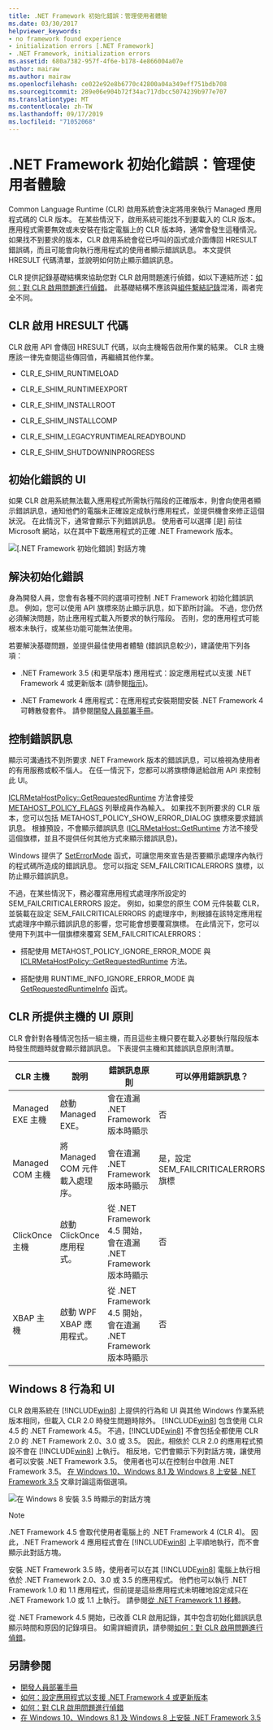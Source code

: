 ```yaml
---
title: .NET Framework 初始化錯誤：管理使用者體驗
ms.date: 03/30/2017
helpviewer_keywords:
- no framework found experience
- initialization errors [.NET Framework]
- .NET Framework, initialization errors
ms.assetid: 680a7382-957f-4f6e-b178-4e866004a07e
author: mairaw
ms.author: mairaw
ms.openlocfilehash: ce022e92e8b6770c42800a04a349eff751bdb708
ms.sourcegitcommit: 289e06e904b72f34ac717dbcc5074239b977e707
ms.translationtype: MT
ms.contentlocale: zh-TW
ms.lasthandoff: 09/17/2019
ms.locfileid: "71052068"
---
```

# <a name="net-framework-initialization-errors-managing-the-user-experience"></a>.NET Framework 初始化錯誤：管理使用者體驗

Common Language Runtime (CLR) 啟用系統會決定將用來執行 Managed 應用程式碼的 CLR 版本。 在某些情況下，啟用系統可能找不到要載入的 CLR 版本。 應用程式需要無效或未安裝在指定電腦上的 CLR 版本時，通常會發生這種情況。 如果找不到要求的版本，CLR 啟用系統會從已呼叫的函式或介面傳回 HRESULT 錯誤碼，而且可能會向執行應用程式的使用者顯示錯誤訊息。 本文提供 HRESULT 代碼清單，並說明如何防止顯示錯誤訊息。

CLR 提供記錄基礎結構來協助您對 CLR 啟用問題進行偵錯，如以下連結所述：[如何：對 CLR 啟用問題進行偵錯](how-to-debug-clr-activation-issues.md)。 此基礎結構不應該與[組件繫結記錄](../tools/fuslogvw-exe-assembly-binding-log-viewer.md)混淆，兩者完全不同。

## <a name="clr-activation-hresult-codes"></a>CLR 啟用 HRESULT 代碼

CLR 啟用 API 會傳回 HRESULT 代碼，以向主機報告啟用作業的結果。 CLR 主機應該一律先查閱這些傳回值，再繼續其他作業。

- CLR_E_SHIM_RUNTIMELOAD

- CLR_E_SHIM_RUNTIMEEXPORT

- CLR_E_SHIM_INSTALLROOT

- CLR_E_SHIM_INSTALLCOMP

- CLR_E_SHIM_LEGACYRUNTIMEALREADYBOUND

- CLR_E_SHIM_SHUTDOWNINPROGRESS

## <a name="ui-for-initialization-errors"></a>初始化錯誤的 UI

如果 CLR 啟用系統無法載入應用程式所需執行階段的正確版本，則會向使用者顯示錯誤訊息，通知他們的電腦未正確設定成執行應用程式，並提供機會來修正這個狀況。 在此情況下，通常會顯示下列錯誤訊息。 使用者可以選擇 [是] 前往 Microsoft 網站，以在其中下載應用程式的正確 .NET Framework 版本。

![[.NET Framework 初始化錯誤] 對話方塊](./media/initialization-errors-managing-the-user-experience/initialization-error-dialog.png "初始化錯誤的一般錯誤訊息")

## <a name="resolving-the-initialization-error"></a>解決初始化錯誤

身為開發人員，您會有各種不同的選項可控制 .NET Framework 初始化錯誤訊息。 例如，您可以使用 API 旗標來防止顯示訊息，如下節所討論。 不過，您仍然必須解決問題，防止應用程式載入所要求的執行階段。 否則，您的應用程式可能根本未執行，或某些功能可能無法使用。

若要解決基礎問題，並提供最佳使用者體驗 (錯誤訊息較少)，建議使用下列各項：

- .NET Framework 3.5 (和更早版本) 應用程式：設定應用程式以支援 .NET Framework 4 或更新版本 (請參閱[指示](../migration-guide/how-to-configure-an-app-to-support-net-framework-4-or-4-5.md))。

- .NET Framework 4 應用程式：在應用程式安裝期間安裝 .NET Framework 4 可轉散發套件。 請參閱[開發人員部署手冊](deployment-guide-for-developers.md)。

## <a name="controlling-the-error-message"></a>控制錯誤訊息

顯示可溝通找不到所要求 .NET Framework 版本的錯誤訊息，可以檢視為使用者的有用服務或較不惱人。 在任一情況下，您都可以將旗標傳遞給啟用 API 來控制此 UI。

[ICLRMetaHostPolicy::GetRequestedRuntime](../unmanaged-api/hosting/iclrmetahostpolicy-getrequestedruntime-method.md) 方法會接受 [METAHOST_POLICY_FLAGS](../unmanaged-api/hosting/metahost-policy-flags-enumeration.md) 列舉成員作為輸入。 如果找不到所要求的 CLR 版本，您可以包括 METAHOST_POLICY_SHOW_ERROR_DIALOG 旗標來要求錯誤訊息。 根據預設，不會顯示錯誤訊息 ([ICLRMetaHost::GetRuntime](../unmanaged-api/hosting/iclrmetahost-getruntime-method.md) 方法不接受這個旗標，並且不提供任何其他方式來顯示錯誤訊息)。

Windows 提供了 [SetErrorMode](https://go.microsoft.com/fwlink/p/?LinkID=255242) 函式，可讓您用來宣告是否要顯示處理序內執行的程式碼所造成的錯誤訊息。 您可以指定 SEM_FAILCRITICALERRORS 旗標，以防止顯示錯誤訊息。

不過，在某些情況下，務必覆寫應用程式處理序所設定的 SEM_FAILCRITICALERRORS 設定。 例如，如果您的原生 COM 元件裝載 CLR，並裝載在設定 SEM_FAILCRITICALERRORS 的處理序中，則根據在該特定應用程式處理序中顯示錯誤訊息的影響，您可能會想要覆寫旗標。 在此情況下，您可以使用下列其中一個旗標來覆寫 SEM_FAILCRITICALERRORS：

- 搭配使用 METAHOST_POLICY_IGNORE_ERROR_MODE 與 [ICLRMetaHostPolicy::GetRequestedRuntime](../unmanaged-api/hosting/iclrmetahostpolicy-getrequestedruntime-method.md) 方法。

- 搭配使用 RUNTIME_INFO_IGNORE_ERROR_MODE 與 [GetRequestedRuntimeInfo](../unmanaged-api/hosting/getrequestedruntimeinfo-function.md) 函式。

## <a name="ui-policy-for-clr-provided-hosts"></a>CLR 所提供主機的 UI 原則

CLR 會針對各種情況包括一組主機，而且這些主機只要在載入必要執行階段版本時發生問題時就會顯示錯誤訊息。 下表提供主機和其錯誤訊息原則清單。

|CLR 主機|說明|錯誤訊息原則|可以停用錯誤訊息？|
|--------------|-----------------|--------------------------|------------------------------------|
|Managed EXE 主機|啟動 Managed EXE。|會在遺漏 .NET Framework 版本時顯示|否|
|Managed COM 主機|將 Managed COM 元件載入處理序。|會在遺漏 .NET Framework 版本時顯示|是，設定 SEM_FAILCRITICALERRORS 旗標|
|ClickOnce 主機|啟動 ClickOnce 應用程式。|從 .NET Framework 4.5 開始，會在遺漏 .NET Framework 版本時顯示|否|
|XBAP 主機|啟動 WPF XBAP 應用程式。|從 .NET Framework 4.5 開始，會在遺漏 .NET Framework 版本時顯示|否|

## <a name="windows-8-behavior-and-ui"></a>Windows 8 行為和 UI

CLR 啟用系統在 [!INCLUDE[win8](../../../includes/win8-md.md)] 上提供的行為和 UI 與其他 Windows 作業系統版本相同，但載入 CLR 2.0 時發生問題時除外。 [!INCLUDE[win8](../../../includes/win8-md.md)] 包含使用 CLR 4.5 的 .NET Framework 4.5。 不過，[!INCLUDE[win8](../../../includes/win8-md.md)] 不會包括全都使用 CLR 2.0 的 .NET Framework 2.0、3.0 或 3.5。 因此，相依於 CLR 2.0 的應用程式預設不會在 [!INCLUDE[win8](../../../includes/win8-md.md)] 上執行。 相反地，它們會顯示下列對話方塊，讓使用者可以安裝 .NET Framework 3.5。 使用者也可以在控制台中啟用 .NET Framework 3.5。 [在 Windows 10、Windows 8.1 及 Windows 8 上安裝 .NET Framework 3.5](../install/dotnet-35-windows-10.md) 文章討論這兩個選項。

![在 Windows 8 安裝 3.5 時顯示的對話方塊](./media/initialization-errors-managing-the-user-experience/install-framework-on-demand-dialog.png "視需要提示安裝 .NET Framework 3.5")

> [!NOTE]
> .NET Framework 4.5 會取代使用者電腦上的 .NET Framework 4 (CLR 4)。 因此，.NET Framework 4 應用程式會在 [!INCLUDE[win8](../../../includes/win8-md.md)] 上平順地執行，而不會顯示此對話方塊。

安裝 .NET Framework 3.5 時，使用者可以在其 [!INCLUDE[win8](../../../includes/win8-md.md)] 電腦上執行相依於 .NET Framework 2.0、3.0 或 3.5 的應用程式。 他們也可以執行 .NET Framework 1.0 和 1.1 應用程式，但前提是這些應用程式未明確地設定成只在 .NET Framework 1.0 或 1.1 上執行。 請參閱[從 .NET Framework 1.1 移轉](../migration-guide/migrating-from-the-net-framework-1-1.md)。

從 .NET Framework 4.5 開始，已改善 CLR 啟用記錄，其中包含初始化錯誤訊息顯示時間和原因的記錄項目。 如需詳細資訊，請參閱[如何：對 CLR 啟用問題進行偵錯](how-to-debug-clr-activation-issues.md)。

## <a name="see-also"></a>另請參閱

- [開發人員部署手冊](deployment-guide-for-developers.md)
- [如何：設定應用程式以支援 .NET Framework 4 或更新版本](../migration-guide/how-to-configure-an-app-to-support-net-framework-4-or-4-5.md)
- [如何：對 CLR 啟用問題進行偵錯](how-to-debug-clr-activation-issues.md)
- [在 Windows 10、Windows 8.1 及 Windows 8 上安裝 .NET Framework 3.5](../install/dotnet-35-windows-10.md)
